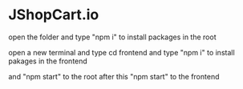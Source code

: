 # JShopCart.io
open the folder and type
"npm i" to install packages in the root

open a new terminal and type cd frontend and type
"npm i" to install pakages in the frontend 

and "npm start" to the root
after this "npm start" to the frontend
